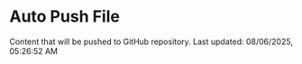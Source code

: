 # Auto Push File

Content that will be pushed to GitHub repository.
Last updated: 08/06/2025, 05:26:52 AM